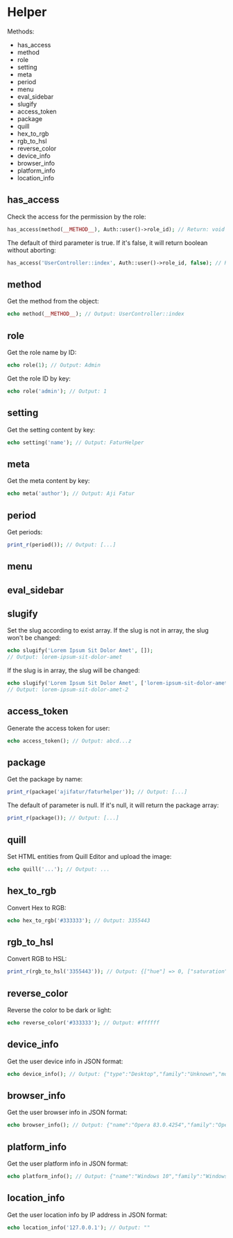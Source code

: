 # Helper

Methods:
- has_access
- method
- role
- setting
- meta
- period
- menu
- eval_sidebar
- slugify
- access_token
- package
- quill
- hex_to_rgb
- rgb_to_hsl
- reverse_color
- device_info
- browser_info
- platform_info
- location_info

## has_access

Check the access for the permission by the role:

``` php
has_access(method(__METHOD__), Auth::user()->role_id); // Return: void or abort 403
```

The default of third parameter is true. If it's false, it will return boolean without aborting:

``` php
has_access('UserController::index', Auth::user()->role_id, false); // Return: boolean
```

## method

Get the method from the object:

``` php
echo method(__METHOD__); // Output: UserController::index
```

## role

Get the role name by ID:

``` php
echo role(1); // Output: Admin
```

Get the role ID by key:

``` php
echo role('admin'); // Output: 1
```

## setting

Get the setting content by key:

``` php
echo setting('name'); // Output: FaturHelper
```

## meta

Get the meta content by key:

``` php
echo meta('author'); // Output: Aji Fatur
```

## period

Get periods:

``` php
print_r(period()); // Output: [...]
```

## menu

## eval_sidebar

## slugify

Set the slug according to exist array. If the slug is not in array, the slug won't be changed:

``` php
echo slugify('Lorem Ipsum Sit Dolor Amet', []);
// Output: lorem-ipsum-sit-dolor-amet
```

If the slug is in array, the slug will be changed:

``` php
echo slugify('Lorem Ipsum Sit Dolor Amet', ['lorem-ipsum-sit-dolor-amet']);
// Output: lorem-ipsum-sit-dolor-amet-2
```

## access_token

Generate the access token for user:

``` php
echo access_token(); // Output: abcd...z
```

## package

Get the package by name:

``` php
print_r(package('ajifatur/faturhelper')); // Output: [...]
```

The default of parameter is null. If it's null, it will return the package array:

``` php
print_r(package()); // Output: [...]
```

## quill

Set HTML entities from Quill Editor and upload the image:

``` php
echo quill('...'); // Output: ...
```

## hex_to_rgb

Convert Hex to RGB:

``` php
echo hex_to_rgb('#333333'); // Output: 3355443
```

## rgb_to_hsl

Convert RGB to HSL:

``` php
print_r(rgb_to_hsl('3355443')); // Output: {["hue"] => 0, ["saturation"] => 0, ["lightness"] => 51}
```

## reverse_color

Reverse the color to be dark or light:

``` php
echo reverse_color('#333333'); // Output: #ffffff
```

## device_info

Get the user device info in JSON format:

``` php
echo device_info(); // Output: {"type":"Desktop","family":"Unknown","model":"","grade":""}
```

## browser_info

Get the user browser info in JSON format:

``` php
echo browser_info(); // Output: {"name":"Opera 83.0.4254","family":"Opera","version":"83.0.4254","engine":"Blink"}
```

## platform_info

Get the user platform info in JSON format:

``` php
echo platform_info(); // Output: {"name":"Windows 10","family":"Windows","version":"10"}
```

## location_info

Get the user location info by IP address in JSON format:

``` php
echo location_info('127.0.0.1'); // Output: ""
```